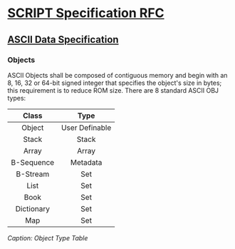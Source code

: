 # [SCRIPT Specification RFC](../readme.md)

## [ASCII Data Specification](readme.md)

### Objects

ASCII Objects shall be composed of contiguous memory and begin with an 8, 16, 32 or 64-bit signed integer that specifies the object's size in bytes; this requirement is to reduce ROM size. There are 8 standard ASCII OBJ types:

|     Class       |      Type      |
|:---------------:|:--------------:|
|    Object       | User Definable |
|     Stack       |      Stack     |
|     Array       |      Array     |
|   B-Sequence    |     Metadata   |
|    B-Stream     |       Set      |
|      List       |       Set      |
|      Book       |       Set      |
|   Dictionary    |       Set      |
|      Map        |       Set      |

*Caption: Object Type Table*
